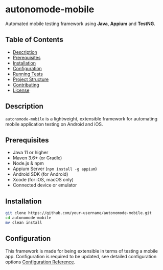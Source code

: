 # autonomode-mobile

Automated mobile testing framework using **Java**, **Appium** and **TestNG**.

## Table of Contents
- [Description](#description)
- [Prerequisites](#prerequisites)
- [Installation](#installation)
- [Configuration](#configuration)
- [Running Tests](#running-tests)
- [Project Structure](#project-structure)
- [Contributing](#contributing)
- [License](#license)

## Description
`autonomode-mobile` is a lightweight, extensible framework for automating mobile application testing on Android and iOS.

## Prerequisites
- Java 11 or higher
- Maven 3.6+ (or Gradle)
- Node.js & npm
- Appium Server (`npm install -g appium`)
- Android SDK (for Android)
- Xcode (for iOS, macOS only)
- Connected device or emulator

## Installation
```bash
git clone https://github.com/your-username/autonomode-mobile.git
cd autonomode-mobile
mv clean install
```

## Configuration
This framework is made for being extensible in terms of testing a mobile app. Configuration is required to be updated, see detailed configuration options [Configuration Reference](docs/CONFIGURATION.md).